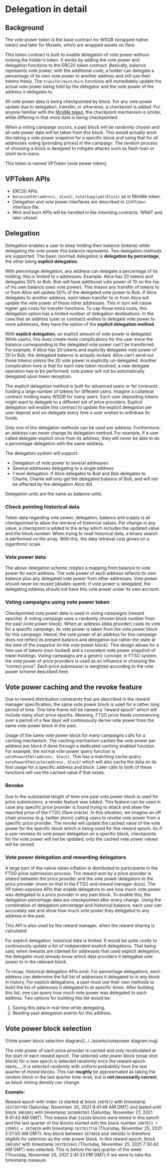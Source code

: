 # Delegation in detail

## Background

The vote power token is the base contract for WSGB (wrapped native token) and later for fAssets, which are wrapped assets on flare.

This token contract is built to enable delegation of vote power without locking the holder’s token. It works by adding the vote power and delegation functions to the ERC20 token contract. Basically, balance represents vote power; with the additional code, a holder can delegate a percentage of its own vote power to another address and still use their tokens freely. The `transfer/mint/burn` functions will immediately update the actual vote power being held by the delegator and the vote power of the address it delegates to.

All vote power data is being checkpointed by block. For any vote power update due to delegation, transfer, or otherwise, a checkpoint is added. For anyone familiar with the [MiniMe token](https://github.com/Giveth/minime), the checkpoint mechanism is similar, while differing in that more data is being checkpointed.

When a voting campaign occurs, a past block will be randomly chosen and all vote power data will be taken from this block. This would actually work like taking a vote power snapshot for a specific block and using that for all addresses voting (providing prices) in the campaign. The random process of choosing a block is designed to mitigate attacks such as flash-loan or short term loans.

This token is named VPToken (vote power token).

## VPToken APIs

* ERC20 APIs.
* `BalanceOfAt(address, block)`, `totalSupplyAt(block)` as in MiniMe token.
* Delegation and vote power interfaces are described in `IIVPToken` interface file.
* Mint and burn APIs will be handled in the inheriting contracts. WNAT and later xAsset.

## Delegation

Delegation enables a user to keep holding their balance (tokens) while delegating the vote power this balance represents. Two delegation methods are supported. The basic (normal) delegation is **delegation by percentage**, the other being **explicit delegation**.

With percentage delegation, any address can delegate a percentage of its holding; this is limited to x addresses. Example: Alice has 20 tokens and delegates 50% to Bob, Bob will have additional vote power of 10 on the top of his own balance (own vote power). This means any transfer of tokens to or from Alice will update 50% of the delegated vote power to Bob. If Alice delegates to another address, each token transfer to or from Alice will update the vote power of those other addresses. This in turn will cause higher gas costs for transfer functions. To cap those extra costs, this delegation option has a limited number of delegation destinations. In the case that an address (user or contract) wishes to delegate vote power to more addresses, they have the option of the **explicit delegation method**.

With **explicit delegation**, an explicit amount of vote power is delegated. While useful, this does create more complications for the user since the balance corresponding to the delegated vote power can’t be transferred. For example, if Alice has 20 tokens and explicitly delegates vote power of 20 to Bob, the delegated balance is actually locked. Alice can’t send out these tokens unless the 20 vote power is explicitly un-delegated. Another complication here is that for each new token received, a new delegate operation has to be performed; vote power will not be automatically delegated upon token reception.

The explicit delegation method is built for advanced users or for contracts holding a large number of tokens for different users. Imagine a collateral contract holding many WSGB for many users. Each user depositing tokens might want to delegate to a different set of price providers. Explicit delegation will enable this contract to update the explicit delegation per user deposit and un-delegate every time a user wishes to withdraw its funds.

Only one of the delegation methods can be used per address. Furthermore, an address can never change its delegation method. For example, if a user called delegate-explicit once from its address, they will never be able to do a percentage delegation with the same address.

The delegation system will support:

* Delegation of vote power to several addresses
* Several addresses delegating to a single address
* 1 level delegation. If Alice delegates to Bob and Bob delegates to Charlie, Charlie will only get the delegated balance of Bob, and will not be affected by the delegation Alice did.

Delegation units are the same as balance units.

### Check pointing historical data

Token data regarding vote power, delegation, balance and supply is all checkpointed to allow the retrieval of historical values. Per change in any value, a checkpoint is added to the array which includes the updated value and the block number. When trying to read historical data, a binary search is performed on the array. With this, the data retrieval cost grows on a logarithmic scale.

### Vote power data

The above delegation scheme creates a mapping from balance to vote power for each address. The vote power of each address reflects its own balance plus any delegated vote power from other addresses. Vote power should never be reused (double-spent): if vote power is delegated, the delegating address should not have this vote power under its own account.

### Voting campaigns using vote power token

Checkpointed vote power data is used in voting campaigns (reward epochs). A voting campaign uses a randomly chosen block number from the past (vote power block). When an address (data provider) casts its vote for a specific campaign, its vote power is taken from the vote power block for this campaign. Hence, the vote power of an address for this campaign does not reflect its present balance and delegation but rather the state at the time of the snapshot (in the vote power block). This design allows for a free use of tokens (non-locked) and a consistent vote power snapshot of token holdings. Voting campaigns are a generic concept; in FTSO system, the vote power of price providers is used as an influence in choosing the “correct price”. Each price submission is weighted according to the vote power scheme described here.

## Vote power caching and the revoke feature

Due to reward distribution constraints that are described in the reward manager specification, the same vote power block is used for a rather long period of time. This time frame will be named a “reward epoch” which will include many short price epochs. Meaning, FTSO price feeds commencing over a period of a few days will continuously derive vote power from the same vote power block in the past.

Usage of the same vote power block for many campaigns calls for a caching mechanism. The caching mechanism caches the vote power per address per block if done through a dedicated caching enabled function. For example, the normal vote power query function is `votePowerOfAt(address, block)`. This has a matching cache query: `votePowerOfAtCache(address, block)` which will also cache the data on its first usage for a specific address and block. Later calls to both of these functions will use the cached value if that exists.

### Revoke

Due to the substantial length of time one past vote power block is used for price submissions, a revoke feature was added. This feature can be used in case any specific price provider is found trying to attack and skew the reported price of the FTSO (flare oracle). In this situation, we imagine an off chain process (e.g. twitter storm) calling users to revoke vote power from a specific price provider. The revoke will update the cached value of the vote power for the specific block which is being used for this reward epoch. So if a user revokes its vote power delegation on a specific block, checkpoints for the vote power will not be updated, only the cached vote power values will be zeroed

### Vote power delegation and rewarding delegators

A large part of the native token inflation is distributed to participants in the FTSO price submission process. The reward won by a price provider is shared between the price provider and the vote power delegators to the price provider (more on that in the FTSO and reward manager docs). The VP token exposes APIs that enable delegators to see how much vote power was delegated to a price provider in any past block. To enable this, the delegation percentage data are checkpointed after every change. Using the combination of delegation percentage and historical balance, each user can accurately see and show how much vote power they delegated to any address in the past.

This API is also used by the reward manager, when the reward sharing is calculated.

For explicit delegation, historical data is limited. It would be quite costly to continuously update a list of independent explicit delegations. That being said, when rewards are claimed for addresses that used explicit delegation, the delegator must already know which data providers it delegated vote power to in the relevant block.

To recap, historical delegation APIs exist. For percentage delegations, each address can determine the full list of addresses it delegated to in any block in history. For explicit delegations, a user must use their own methods to build the list of addresses it delegated to at specific times. After building this list, one can query how much vote power was delegated to each address. Two options for building this list would be:

1. Saving this data in real time while delegating.
2. Reading past delegation events for this address.

## Vote power block selection

![Vote power block selection diagram](../../assets/votepower diagram.svg)

The vote power of each price provider is cached and only recalculated at the start of each reward epoch. The selected vote power block (snap shot block) for a new epoch is selected randomly once the reward epoch starts\_.\_ It is selected randomly with uniform probability from the last quarter of mined blocks. This can **roughly** be approximated as taking the random block in the last quarter time-wise, but is **not necessarily correct**, as block mining density can change.

**Example:**

Reward epoch with index `10` started at block `2487672` with timestamp `1637397708` (Saturday, November 20, 2021 8:41:48 AM GMT) and lasted until block `3003881` with timestamp `1638002503` (Saturday, November 27, 2021 8:41:43 AM GMT). This means that `516209` blocks were mined in this epoch and the last quarter of the blocks started with the block number `2487672 + 129052 = 2874828` with timestamp `1637817710` (Thursday, November 25, 2021 5:21:50 AM GMT). Any block between `2874828` and `3003881` is therefore eligible for selection as the vote power block. In this reward epoch, block `2881097` with timestamp `1637825442` (Thursday, November 25, 2021 7:30:42 AM GMT) was selected. This is before the last quarter of the week (Thursday, November 25, 2021 2:41:33 PM GMT) if we were to take the timestamp measure.

